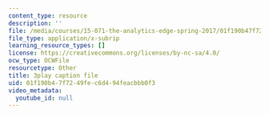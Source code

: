 ```yaml
---
content_type: resource
description: ''
file: /media/courses/15-071-the-analytics-edge-spring-2017/01f190b47f7249fec6d494feacbbb0f3_o5bqy_5T07Y.srt
file_type: application/x-subrip
learning_resource_types: []
license: https://creativecommons.org/licenses/by-nc-sa/4.0/
ocw_type: OCWFile
resourcetype: Other
title: 3play caption file
uid: 01f190b4-7f72-49fe-c6d4-94feacbbb0f3
video_metadata:
  youtube_id: null
---
```

